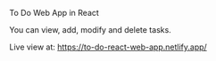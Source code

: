 To Do Web App in React

You can view, add, modify and delete tasks.

Live view at: https://to-do-react-web-app.netlify.app/
